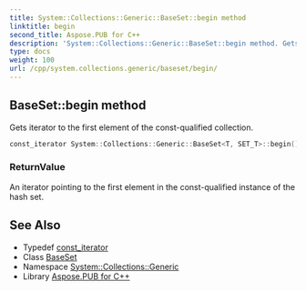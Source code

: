 ```yaml
---
title: System::Collections::Generic::BaseSet::begin method
linktitle: begin
second_title: Aspose.PUB for C++
description: 'System::Collections::Generic::BaseSet::begin method. Gets iterator to the first element of the const-qualified collection in C++.'
type: docs
weight: 100
url: /cpp/system.collections.generic/baseset/begin/
---
```

## BaseSet::begin method


Gets iterator to the first element of the const-qualified collection.

```cpp
const_iterator System::Collections::Generic::BaseSet<T, SET_T>::begin() const noexcept
```


### ReturnValue

An iterator pointing to the first element in the const-qualified instance of the hash set.

## See Also

* Typedef [const_iterator](../const_iterator/)
* Class [BaseSet](../)
* Namespace [System::Collections::Generic](../../)
* Library [Aspose.PUB for C++](../../../)

